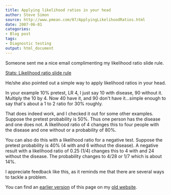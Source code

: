 ```yaml
---
title: Applying likelihood ratios in your head
author: Steve Simon
source: http://www.pmean.com/07/ApplyingLikelihoodRatios.html
date: 2007-06-01
categories:
- Blog post
tags:
- Diagnostic testing
output: html_document
---
```

Someone sent me a nice email complimenting my likelihood ratio slide rule.

[Stats: Likelihood ratio slide rule][sim3]

He/she also pointed out a simple way to apply likelihood ratios in your head.

In your example 10% pretest, LR 4, I just say 10 with disease, 90 without it. Multiply the 10 by 4. Now 40 have it, and 90 don't have it...simple enough to say that's about a 1 to 2 ratio for 30% roughly.

That does indeed work, and I checked it out for some other examples. Suppose the pretest probability is 50%. Thus one person has the disease and one does not. A likelihood ratio of 4 changes this to four people with the disease and one without or a probability of 80%.

You can also do this with a likelihood ratio for a negative test. Suppose the pretest probability is 40% (4 with and 6 without the disease). A negative result with a likelihood ratio of 0.25 (1/4) changes this to 4 with and 24 without the disease. The probability changes to 4/28 or 1/7 which is about 14%.

I appreciate feedback like this, as it reminds me that there are several ways to tackle a problem.

You can find an [earlier version][sim1] of this page on my [old website][sim2].

[sim1]: http://www.pmean.com/07/ApplyingLikelihodRatios.html
[sim2]: http://www.pmean.com

[sim3]: http://www.pmean.com/08/sliderule.html
